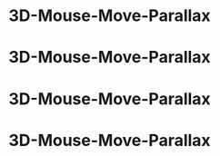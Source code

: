 # 3D-Mouse-Move-Parallax
# 3D-Mouse-Move-Parallax
# 3D-Mouse-Move-Parallax
# 3D-Mouse-Move-Parallax
